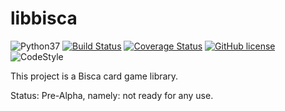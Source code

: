 # libbisca

![Python37](https://img.shields.io/badge/python-3.7-blue.svg)
[![Build Status](https://www.travis-ci.org/NunoMCSilva/libbisca.svg?branch=dev)](https://www.travis-ci.org/NunoMCSilva/libbisca)
[![Coverage Status](https://coveralls.io/repos/NunoMCSilva/libbisca/badge.png)](https://coveralls.io/r/NunoMCSilva/libbisca)
[![GitHub license](https://img.shields.io/github/license/NunoMCSilva/libbisca)](https://github.com/NunoMCSilva/libbisca)
![CodeStyle](https://img.shields.io/badge/code%20style-black-000000.svg)

This project is a Bisca card game library.

Status: Pre-Alpha, namely: not ready for any use.
